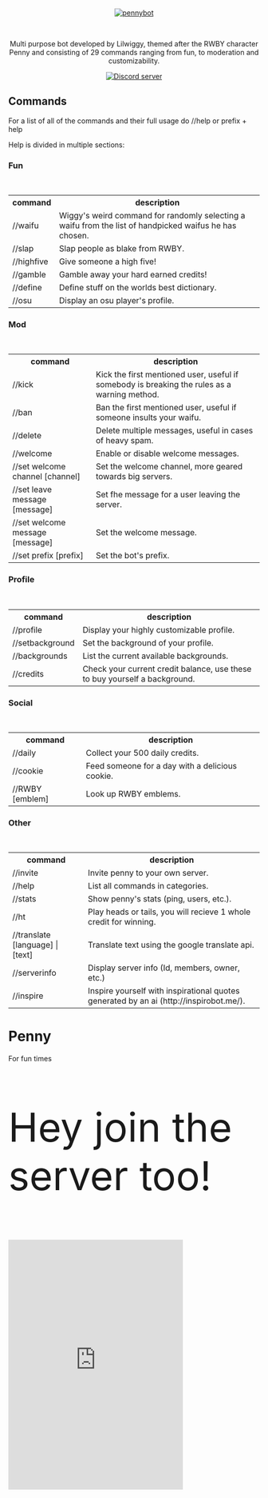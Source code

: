 
<div align="center">
  <br />
  <p>
    <a href="https://pennybot.tk"><img src="https://i.imgur.com/XBZxNww.png" alt="pennybot" /></a>
  </p>
  <br />
  <p>
    
<p style"font-size:50px;">Multi purpose bot developed by Lilwiggy, themed after the RWBY character Penny and consisting of 29 commands ranging from fun, to moderation and customizability.</p>
<a href="https://discord.gg/kwcd9dq"><img src="https://discordapp.com/api/guilds/309531752014151690/embed.png" alt="Discord server" /></a>
<div align="left">
<h2>Commands</h1>
<p style"font-size:50px;">For a list of all of the commands and their full usage do //help or prefix + help</p>
<p style"font-size:50px;">Help is divided in multiple sections:</p>
<h3>Fun</h3>

<table>
  <tr>
    <th>command</th>
    <th>description</th>
  </tr>
  <tr>
    <td>//waifu</td>
    <td>Wiggy's weird command for randomly selecting a waifu from the list of handpicked waifus he has chosen.</td>
  </tr>
  <tr>
    <td>//slap</td>
    <td>Slap people as blake from RWBY.</td>
  </tr>
  <tr>
    <td>//highfive</td>
    <td>Give someone a high five!</td>
  </tr>
  <tr>
    <td>//gamble</td>
    <td>Gamble away your hard earned credits!</td>
  </tr>
  <tr>
    <td>//define</td>
    <td>Define stuff on the worlds best dictionary.</td>
  </tr>
  <tr>
    <td>//osu</td>
    <td>Display an osu player's profile.</td>
  </tr>
</table>

<h3>Mod</h3>

<table>
  <tr>
    <th>command</th>
    <th>description</th>
  </tr>
  <tr>
    <td>//kick</td>
    <td>Kick the first mentioned user, useful if somebody is breaking the rules as a warning method.</td>
  </tr>
  <tr>
    <td>//ban</td>
    <td>Ban the first mentioned user, useful if someone insults your waifu.</td>
  </tr>
  <tr>
    <td>//delete</td>
    <td>Delete multiple messages, useful in cases of heavy spam.</td>
  </tr>
  <tr>
    <td>//welcome</td>
    <td>Enable or disable welcome messages.</td>
  </tr>
  <tr>
    <td>//set welcome channel [channel] </td>
    <td>Set the welcome channel, more geared towards big servers.</td>
  </tr>
  <tr>
    <td>//set leave message [message] </td>
    <td>Set fhe message for a user leaving the server.</td>
  </tr>
  <tr>
    <td>//set welcome message [message]</td>
    <td>Set the welcome message.</td>
  </tr>
    <tr>
    <td>//set prefix [prefix]</td>
    <td>Set the bot's prefix.</td>
  </tr>
</table>

<h3>Profile</h3>

<table>
  <tr>
    <th>command</th>
    <th>description</th>
  </tr>
  <tr>
    <td>//profile</td>
    <td>Display your highly customizable profile.</td>
  </tr>
  <tr>
    <td>//setbackground</td>
    <td>Set the background of your profile.</td>
  </tr>
  <tr>
    <td>//backgrounds</td>
    <td>List the current available backgrounds.</td>
  </tr>
  <tr>
    <td>//credits</td>
    <td>Check your current credit balance, use these to buy yourself a background.</td>
  </tr>
</table>

<h3>Social</h3>

<table>
  <tr>
    <th>command</th>
    <th>description</th>
  </tr>
  <tr>
    <td>//daily</td>
    <td>Collect your 500 daily credits.</td>
  </tr>
  <tr>
    <td>//cookie</td>
    <td>Feed someone for a day with a delicious cookie.</td>
  </tr>
  <tr>
    <td>//RWBY [emblem]</td>
    <td>Look up RWBY emblems.</td>
  </tr>
</table>

<h3>Other</h3>

<table>
  <tr>
    <th>command</th>
    <th>description</th>
  </tr>
  <tr>
    <td>//invite</td>
    <td>Invite penny to your own server.</td>
  </tr>
  <tr>
    <td>//help</td>
    <td>List all commands in categories.</td>
  </tr>
  <tr>
    <td>//stats</td>
    <td>Show penny's stats (ping, users, etc.).</td>
  </tr>
  <tr>
    <td>//ht</td>
    <td>Play heads or tails, you will recieve 1 whole credit for winning.</td>
  <tr>
    <td>//translate [language] | [text]</td>
    <td>Translate text using the google translate api.</td>
  </tr>
  <tr>
    <td>//serverinfo</td>
    <td>Display server info (Id, members, owner, etc.)</td>
  </tr>
  <tr>
    <td>//inspire</td>
    <td>Inspire yourself with inspirational quotes generated by an ai (http://inspirobot.me/).</td>
  </tr>
  </tr>
</table>
<h1> Penny </h1>
<p style"font-size:50px;">For fun times</p>
<p style="font-size:80px;"> Hey join the server too!</p>
<iframe src="https://discordapp.com/widget?id=309531752014151690&theme=dark" width="350" height="500" allowtransparency="true" frameborder="0"></iframe>

